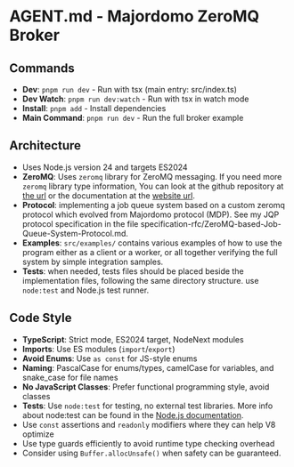 # AGENT.md - Majordomo ZeroMQ Broker

## Commands

- **Dev**: `pnpm run dev` - Run with tsx (main entry: src/index.ts)
- **Dev Watch**: `pnpm run dev:watch` - Run with tsx in watch mode
- **Install**: `pnpm add` - Install dependencies
- **Main Command**: `pnpm run dev` - Run the full broker example

## Architecture

- Uses Node.js version 24 and targets ES2024
- **ZeroMQ**: Uses `zeromq` library for ZeroMQ messaging. If you need more `zeromq` library type information, You can look at the github repository at [the url](https://github.com/zeromq/zeromq.js) or the documentation at the [website url](https://zeromq.github.io/zeromq.js/).
- **Protocol**: implementing a job queue system based on a custom zeromq protocol which evolved from Majordomo protocol (MDP). See my JQP protocol specification in the file specification-rfc/ZeroMQ-based-Job-Queue-System-Protocol.md.
- **Examples**: `src/examples/` contains various examples of how to use the program either as a client or a worker, or all together verifying the full system by simple integration samples.
- **Tests**: when needed, tests files should be placed beside the implementation files, following the same directory structure. use `node:test` and Node.js test runner.

## Code Style

- **TypeScript**: Strict mode, ES2024 target, NodeNext modules
- **Imports**: Use ES modules (`import`/`export`)
- **Avoid Enums**: Use `as const` for JS-style enums
- **Naming**: PascalCase for enums/types, camelCase for variables, and snake_case for file names
- **No JavaScript Classes**: Prefer functional programming style, avoid classes
- **Tests**: Use `node:test` for testing, no external test libraries. More info about node:test can be found in the [Node.js documentation](https://nodejs.org/api/test.html).
- Use `const` assertions and `readonly` modifiers where they can help V8 optimize
- Use type guards efficiently to avoid runtime type checking overhead
- Consider using `Buffer.allocUnsafe()` when safety can be guaranteed.
